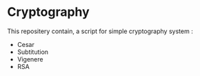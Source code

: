 # Cryptography

This repositery contain, a script for simple cryptography system :
* Cesar
* Subtitution
* Vigenere
* RSA

